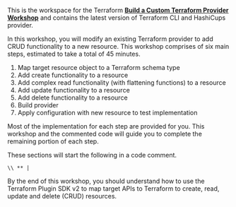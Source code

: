 This is the workspace for the Terraform [**Build a Custom Terraform Provider Workshop**](https://hashiconf.com/digital-october/workshops?workshop=terraform-build-a-custom-terraform-provider) and contains the latest version of Terraform CLI and HashiCups provider.

In this workshop, you will modify an existing Terraform provider to add CRUD functionality to a new resource. This workshop comprises of six main steps, estimated to take a total of 45 minutes.

1. Map target resource object to a Terraform schema type
1. Add create functionality to a resource
1. Add complex read functionality (with flattening functions) to a resource
1. Add update functionality to a resource
1. Add delete functionality to a resource
1. Build provider
1. Apply configuration with new resource to test implementation
<!-- 1. \[Optional\] Publish to Terraform Registry -->

Most of the implementation for each step are provided for you. This workshop and the commented code will guide you to complete the remaining portion of each step.

These sections will start the following in a code comment.

```
\\ ** |
```

By the end of this workshop, you should understand how to use the Terraform Plugin SDK v2 to map target APIs to Terraform to create, read, update and delete (CRUD) resources.